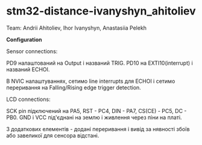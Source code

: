 # stm32-distance-ivanyshyn_ahitoliev

Team: Andrii Ahitoliev, Ihor Ivanyshyn, Anastasiia Pelekh

**Configuration**

Sensor connections:


PD9 налаштований на Output і названий TRIG. PD10 на EXTI10(interrupt) і названий ECHOI.


В NVIC налаштуваннях, сетимо line interrupts для ECHOI і сетимо переривання на Falling/Rising edge trigger detection.


LCD connections:


SCK pin підключений на PA5, RST - PC4, DIN - PA7, CS(CE) - PC5, DC - PB0. GND і VCC під'єднані на землю і живлення через піни на платі.


З додаткових елементів - додані переривання і вивід за нявності збоїв або завеликої для сенсора відстані.
